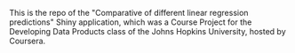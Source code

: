 This is the repo of the "Comparative of different linear regression predictions" Shiny application, which was a Course Project for the Developing Data Products class of the Johns Hopkins University, hosted by Coursera.
